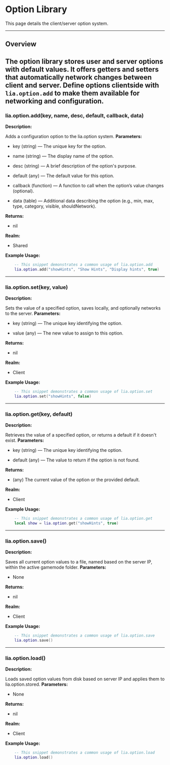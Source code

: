 # Option Library

This page details the client/server option system.

---

## Overview

The option library stores user and server options with default values. It offers getters and setters that automatically network changes between client and server. Define options clientside with `lia.option.add` to make them available for networking and configuration.
---

### lia.option.add(key, name, desc, default, callback, data)


**Description:**

Adds a configuration option to the lia.option system.
**Parameters:**

* key (string) — The unique key for the option.

* name (string) — The display name of the option.

* desc (string) — A brief description of the option's purpose.

* default (any) — The default value for this option.

* callback (function) — A function to call when the option’s value changes (optional).

* data (table) — Additional data describing the option (e.g., min, max, type, category, visible, shouldNetwork).

**Returns:**

* nil

**Realm:**

* Shared

**Example Usage:**

```lua
    -- This snippet demonstrates a common usage of lia.option.add
    lia.option.add("showHints", "Show Hints", "Display hints", true)
```

---


### lia.option.set(key, value)


**Description:**

Sets the value of a specified option, saves locally, and optionally networks to the server.
**Parameters:**

* key (string) — The unique key identifying the option.

* value (any) — The new value to assign to this option.

**Returns:**

* nil

**Realm:**

* Client

**Example Usage:**

```lua
    -- This snippet demonstrates a common usage of lia.option.set
    lia.option.set("showHints", false)
```

---


### lia.option.get(key, default)


**Description:**

Retrieves the value of a specified option, or returns a default if it doesn't exist.
**Parameters:**

* key (string) — The unique key identifying the option.

* default (any) — The value to return if the option is not found.

**Returns:**

* (any) The current value of the option or the provided default.

**Realm:**

* Client

**Example Usage:**

```lua
    -- This snippet demonstrates a common usage of lia.option.get
    local show = lia.option.get("showHints", true)
```

---


### lia.option.save()


**Description:**

Saves all current option values to a file, named based on the server IP, within the active gamemode folder.
**Parameters:**

* None

**Returns:**

* nil

**Realm:**

* Client

**Example Usage:**

```lua
    -- This snippet demonstrates a common usage of lia.option.save
    lia.option.save()
```

---


### lia.option.load()


**Description:**

Loads saved option values from disk based on server IP and applies them to lia.option.stored.
**Parameters:**

* None

**Returns:**

* nil

**Realm:**

* Client

**Example Usage:**

```lua
    -- This snippet demonstrates a common usage of lia.option.load
    lia.option.load()
```
